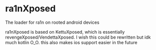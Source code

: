 # ra1nXposed
The loader for ra1n on rooted android devices 

ra1nXposed is based on KettuXposed, which is essentially revengeXposed/VendettaXposed. I wish this could be rewritten but idk much kotlin O_O. this also makes ios support easier in the future
